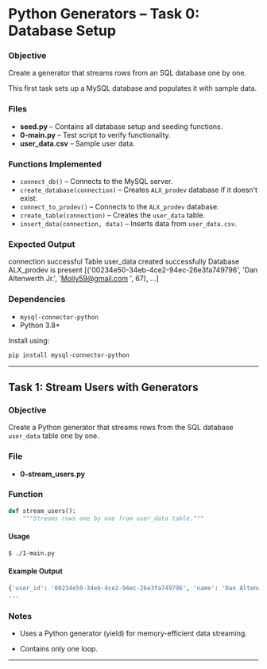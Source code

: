 # Python Generators – Task 0: Database Setup

### Objective
Create a generator that streams rows from an SQL database one by one.

This first task sets up a MySQL database and populates it with sample data.

### Files
- **seed.py** – Contains all database setup and seeding functions.
- **0-main.py** – Test script to verify functionality.
- **user_data.csv** – Sample user data.

### Functions Implemented
- `connect_db()` – Connects to the MySQL server.
- `create_database(connection)` – Creates `ALX_prodev` database if it doesn’t exist.
- `connect_to_prodev()` – Connects to the `ALX_prodev` database.
- `create_table(connection)` – Creates the `user_data` table.
- `insert_data(connection, data)` – Inserts data from `user_data.csv`.

### Expected Output

connection successful
Table user_data created successfully
Database ALX_prodev is present
[('00234e50-34eb-4ce2-94ec-26e3fa749796', 'Dan Altenwerth Jr.', 'Molly59@gmail.com
', 67), ...]


### Dependencies
- `mysql-connector-python`
- Python 3.8+

Install using:
```bash
pip install mysql-connector-python
```
---

## Task 1: Stream Users with Generators

### Objective
Create a Python generator that streams rows from the SQL database `user_data` table one by one.

### File
- **0-stream_users.py**

### Function
```python
def stream_users():
    """Streams rows one by one from user_data table."""
```

#### Usage
```bash
$ ./1-main.py
```

#### Example Output
```bash
{'user_id': '00234e50-34eb-4ce2-94ec-26e3fa749796', 'name': 'Dan Altenwerth Jr.', 'email': 'Molly59@gmail.com', 'age': 67}
...
```
### Notes

- Uses a Python generator (yield) for memory-efficient data streaming.

- Contains only one loop.

---

